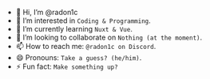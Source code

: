 - 👋 Hi, I’m @radon1c
- 👀 I’m interested in `Coding & Programming`.
- 🌱 I’m currently learning `Nuxt & Vue`.
- 💞️ I’m looking to collaborate on `Nothing (at the moment)`.
- 📫 How to reach me: `@radon1c on Discord`.
- 😄 Pronouns: `Take a guess? (he/him)`.
- ⚡ Fun fact: `Make something up?`
